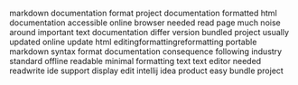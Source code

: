 markdown documentation format project documentation formatted html documentation accessible online browser needed read page much noise around important text documentation differ version bundled project usually updated online update html editingformattingreformatting portable markdown syntax format documentation consequence following industry standard offline readable minimal formatting text text editor needed readwrite ide support display edit intellij idea product easy bundle project